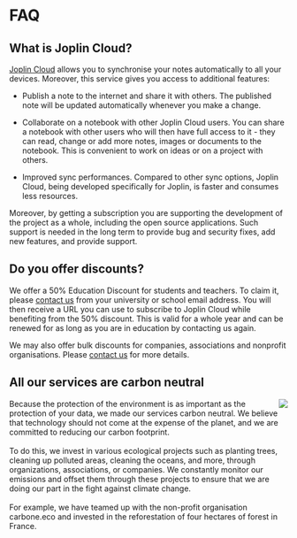 # FAQ

## What is Joplin Cloud?

[Joplin Cloud](https://joplincloud.com) allows you to synchronise your notes automatically to all your devices. Moreover, this service gives you access to additional features:

- Publish a note to the internet and share it with others. The published note will be updated automatically whenever you make a change.

- Collaborate on a notebook with other Joplin Cloud users. You can share a notebook with other users who will then have full access to it - they can read, change or add more notes, images or documents to the notebook. This is convenient to work on ideas or on a project with others.

- Improved sync performances. Compared to other sync options, Joplin Cloud, being developed specifically for Joplin, is faster and consumes less resources.

Moreover, by getting a subscription you are supporting the development of the project as a whole, including the open source applications. Such support is needed in the long term to provide bug and security fixes, add new features, and provide support.

## Do you offer discounts?

We offer a 50% Education Discount for students and teachers. To claim it, please [contact us](mailto:support@joplincloud.com) from your university or school email address. You will then receive a URL you can use to subscribe to Joplin Cloud while benefiting from the 50% discount. This is valid for a whole year and can be renewed for as long as you are in education by contacting us again.

We may also offer bulk discounts for companies, associations and nonprofit organisations. Please [contact us](mailto:support@joplincloud.com) for more details.

## All our services are carbon neutral

<img style="max-width: 100%; float:right;" src="https://raw.githubusercontent.com/laurent22/joplin/dev/Assets/WebsiteAssets/images/plans/CarbonNeutral.png" /> Because the protection of the environment is as important as the protection of your data, we made our services carbon neutral. We believe that technology should not come at the expense of the planet, and we are committed to reducing our carbon footprint.<br/><br/>To do this, we invest in various ecological projects such as planting trees, cleaning up polluted areas, cleaning the oceans, and more, through organizations, associations, or companies. We constantly monitor our emissions and offset them through these projects to ensure that we are doing our part in the fight against climate change.<br/><br/>For example, we have teamed up with the non-profit organisation carbone.eco and invested in the reforestation of four hectares of forest in France.
